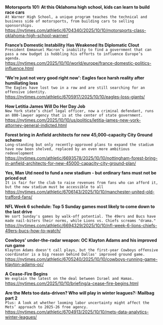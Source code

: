**Motorsports 101: At this Oklahoma high school, kids can learn to build race cars**\
`At Warner High School, a unique program teaches the technical and business side of motorsports, from building cars to selling sponsorships.`\
https://nytimes.com/athletic/6704340/2025/10/10/motorsports-class-oklahoma-high-school-warner/

**France’s Domestic Instability Has Weakened Its Diplomatic Clout**\
`President Emmanuel Macron’s inability to find a government that can pass a new budget is hobbling his efforts to influence Europe’s agenda.`\
https://nytimes.com/2025/10/10/world/europe/france-domestic-politics-influence.html

**'We're just not very good right now': Eagles face harsh reality after humiliating loss**\
`The Eagles have lost two in a row and are still searching for an offensive identity.`\
https://nytimes.com/athletic/6705917/2025/10/10/eagles-loss-giants/

**How Letitia James Will Do Her Day Job**\
`New York state’s chief legal officer, now a criminal defendant, runs an 800-lawyer agency that is at the center of state government.`\
https://nytimes.com/2025/10/10/us/politics/letitia-james-new-york-attorney-general-indicted.html

**Forest bring in Anfield architects for new 45,000-capacity City Ground scheme**\
`Long-standing but only recently-approved plans to expand the stadium have now been shelved, replaced by an even more ambitious redevelopment`\
https://nytimes.com/athletic/6693578/2025/10/10/nottingham-forest-bring-in-anfield-architects-for-new-45000-capacity-city-ground-plan/

**Yes, Man Utd need to fund a new stadium - but ordinary fans must not be priced out**\
`It is fair for the club to raise revenues from fans who can afford it, but the new stadium must be accessible to all`\
https://nytimes.com/athletic/6706143/2025/10/10/manchester-united-old-trafford-fans/

**NFL Week 6 schedule: Top 5 Sunday games most likely to come down to the last drive**\
`We sort Sunday's games by walk-off potential. The 49ers and Bucs have made nail-biters their norms, while Lions vs. Chiefs screams "drama."`\
https://nytimes.com/athletic/6694329/2025/10/10/nfl-week-6-lions-chiefs-49ers-bucs-how-to-watch/

**Cowboys' under-the-radar weapon: OC Klayton Adams and his improved run game**\
`Klayton Adams doesn't call plays, but the first-year Cowboys offensive coordinator is a big reason behind Dallas' improved ground game.`\
https://nytimes.com/athletic/6705240/2025/10/10/cowboys-running-game-klayton-adams-oc/

**A Cease-Fire Begins**\
`We explain the latest on the deal between Israel and Hamas.`\
https://nytimes.com/2025/10/10/briefing/a-cease-fire-begins.html

**Are the Mets too data-driven? Who will play in winter leagues?: Mailbag part 2**\
`Plus: A look at whether looming labor uncertainty might affect the Mets’ approach to 2025-26 free agency.`\
https://nytimes.com/athletic/6704913/2025/10/10/mets-data-analytics-winter-leagues/

